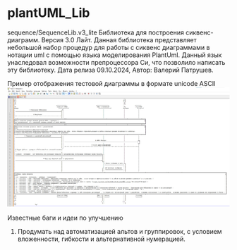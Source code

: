 # plantUML_Lib
sequence/SequenceLib.v3_lite
    Библиотека для построения сиквенс-диаграмм. Версия 3.0 Лайт. 
Данная библиотека представляет небольшой набор процедур для работы с сиквенс диаграммами в нотации uml
с помощью языка моделирования PlantUml. Данный язык унаследовал возможности препроцессора Си, что позволило
написать эту библиотеку.
Дата релиза 09.10.2024, Автор: Валерий Патрушев. 

Пример отображения тестовой диаграммы в формате unicode ASCII
![(https://github.com/leraRadicovich/plantUML_Lib/blob/main/SEQUENCE/examples/DiagrammunicodeASCII.jpg))](https://github.com/leraRadicovich/plantUML_Lib/blob/main/SEQUENCE/examples/DiagrammunicodeASCII.jpg)


Известные баги и идеи по улучшению
1. Продумать над автоматизацией альтов и группировок, с условием вложенности, гибкости и
   альтернативной нумерацией.
